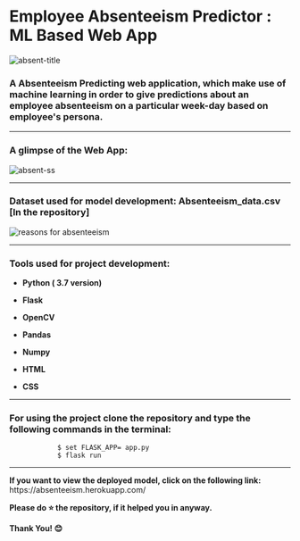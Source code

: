 <div align=”center”>
<h1> Employee Absenteeism Predictor : ML Based Web App</h1>
</div>

![absent-title](https://user-images.githubusercontent.com/72686156/103457844-99d78100-4d28-11eb-99a1-ff5d1e33a5a0.png)

<p><h3>A Absenteeism Predicting web application, which make use of machine learning in order to give predictions about an employee absenteeism on a particular week-day 
based on employee's persona.
</h3></p>

<hr>
<p><h3> A glimpse of the Web App:</h3></p>

![absent-ss](https://user-images.githubusercontent.com/72686156/103457900-08b4da00-4d29-11eb-97b2-0f231961745d.png)

<hr>

<p><h3><b> Dataset used for model development: </b> Absenteeism_data.csv [In the repository]</h3></p>

![reasons for absenteeism](https://user-images.githubusercontent.com/72686156/103457932-5af5fb00-4d29-11eb-840e-b7d77b10712d.png)

<hr>

<h3> Tools used for project development: </h3>
<ul>
<li><p><b>Python ( 3.7 version)</b></p></li>
<li><p><b>Flask</b></p></li>
<li><p><b>OpenCV</b></p></li>
<li><p><b>Pandas</b></p></li>
<li><p><b>Numpy</b></p></li>
<li><p><b>HTML</b></p></li>
<li><p><b>CSS</b></p></li>
</ul>

<hr>

<h3> For using the project clone the repository and type the following commands in the terminal: </h3>
                
                $ set FLASK_APP= app.py
                $ flask run 
  
<hr>

<p> <b>If you want to view the deployed model, click on the following link:</b> https://absenteeism.herokuapp.com/   </p>
<p> <b> Please do ⭐ the repository, if it helped you in anyway.</b> </p>
<p> <b> Thank You! 😊 </b> </p>
